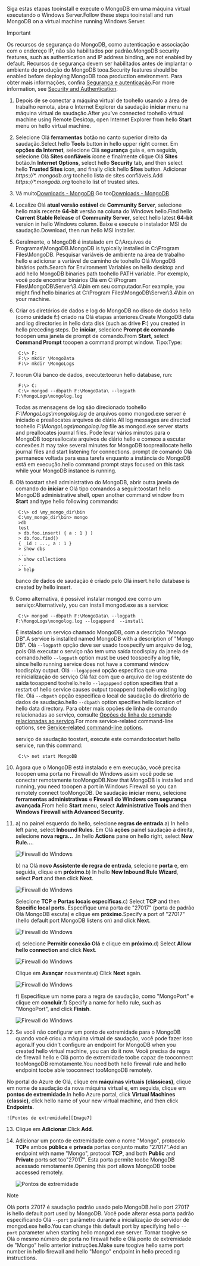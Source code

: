 <span data-ttu-id="5778c-101">Siga estas etapas tooinstall e execute o MongoDB em uma máquina virtual executando o Windows Server.</span><span class="sxs-lookup"><span data-stu-id="5778c-101">Follow these steps tooinstall and run MongoDB on a virtual machine running Windows Server.</span></span>

> [!IMPORTANT]
> <span data-ttu-id="5778c-102">Os recursos de segurança do MongoDB, como autenticação e associação com o endereço IP, não são habilitados por padrão.</span><span class="sxs-lookup"><span data-stu-id="5778c-102">MongoDB security features, such as authentication and IP address binding, are not enabled by default.</span></span> <span data-ttu-id="5778c-103">Recursos de segurança devem ser habilitados antes de implantar o ambiente de produção do MongoDB tooa.</span><span class="sxs-lookup"><span data-stu-id="5778c-103">Security features should be enabled before deploying MongoDB tooa production environment.</span></span>  <span data-ttu-id="5778c-104">Para obter mais informações, confira [Segurança e autenticação](http://www.mongodb.org/display/DOCS/Security+and+Authentication).</span><span class="sxs-lookup"><span data-stu-id="5778c-104">For more information, see [Security and Authentication](http://www.mongodb.org/display/DOCS/Security+and+Authentication).</span></span>
>
>

1. <span data-ttu-id="5778c-105">Depois de se conectar a máquina virtual de toohello usando a área de trabalho remota, abra o Internet Explorer da saudação **iniciar** menu na máquina virtual de saudação.</span><span class="sxs-lookup"><span data-stu-id="5778c-105">After you've connected toohello virtual machine using Remote Desktop, open Internet Explorer from hello **Start** menu on hello virtual machine.</span></span>
2. <span data-ttu-id="5778c-106">Selecione Olá **ferramentas** botão no canto superior direito da saudação.</span><span class="sxs-lookup"><span data-stu-id="5778c-106">Select hello **Tools** button in hello upper right corner.</span></span>  <span data-ttu-id="5778c-107">Em **opções da Internet**, selecione Olá **segurança** guia e, em seguida, selecione Olá **Sites confiáveis** ícone e finalmente clique Olá **Sites** botão.</span><span class="sxs-lookup"><span data-stu-id="5778c-107">In **Internet Options**, select hello **Security** tab, and then select hello **Trusted Sites** icon, and finally click hello **Sites** button.</span></span> <span data-ttu-id="5778c-108">Adicionar *https://\*. mongodb.org* toohello lista de sites confiáveis.</span><span class="sxs-lookup"><span data-stu-id="5778c-108">Add *https://\*.mongodb.org* toohello list of trusted sites.</span></span>
3. <span data-ttu-id="5778c-109">Vá muito[Downloads - MongoDB](https://www.mongodb.com/download-center#community).</span><span class="sxs-lookup"><span data-stu-id="5778c-109">Go too[Downloads - MongoDB](https://www.mongodb.com/download-center#community).</span></span>
4. <span data-ttu-id="5778c-110">Localize Olá **atual versão estável** de **Community Server**, selecione hello mais recente **64-bit** versão na coluna do Windows hello.</span><span class="sxs-lookup"><span data-stu-id="5778c-110">Find hello **Current Stable Release** of **Community Server**, select hello latest **64-bit** version in hello Windows column.</span></span> <span data-ttu-id="5778c-111">Baixe e execute o instalador MSI de saudação.</span><span class="sxs-lookup"><span data-stu-id="5778c-111">Download, then run hello MSI installer.</span></span>
5. <span data-ttu-id="5778c-112">Geralmente, o MongoDB é instalado em C:\Arquivos de Programas\MongoDB.</span><span class="sxs-lookup"><span data-stu-id="5778c-112">MongoDB is typically installed in C:\Program Files\MongoDB.</span></span> <span data-ttu-id="5778c-113">Pesquisar variáveis de ambiente na área de trabalho hello e adicionar a variável de caminho de toohello Olá MongoDB binários path.</span><span class="sxs-lookup"><span data-stu-id="5778c-113">Search for Environment Variables on hello desktop and add hello MongoDB binaries path toohello PATH variable.</span></span> <span data-ttu-id="5778c-114">Por exemplo, você pode encontrar binários Olá em C:\Program Files\MongoDB\Server\3.4\bin em seu computador.</span><span class="sxs-lookup"><span data-stu-id="5778c-114">For example, you might find hello binaries at C:\Program Files\MongoDB\Server\3.4\bin on your machine.</span></span>
6. <span data-ttu-id="5778c-115">Criar os diretórios de dados e log do MongoDB no disco de dados hello (como unidade **f:**) criado na Olá etapas anteriores.</span><span class="sxs-lookup"><span data-stu-id="5778c-115">Create MongoDB data and log directories in hello data disk (such as drive **F:**) you created in hello preceding steps.</span></span> <span data-ttu-id="5778c-116">De **iniciar**, selecione **Prompt de comando** tooopen uma janela de prompt de comando.</span><span class="sxs-lookup"><span data-stu-id="5778c-116">From **Start**, select **Command Prompt** tooopen a command prompt window.</span></span>  <span data-ttu-id="5778c-117">Tipo:</span><span class="sxs-lookup"><span data-stu-id="5778c-117">Type:</span></span>

        C:\> F:
        F:\> mkdir \MongoData
        F:\> mkdir \MongoLogs
7. <span data-ttu-id="5778c-118">toorun Olá banco de dados, execute:</span><span class="sxs-lookup"><span data-stu-id="5778c-118">toorun hello database, run:</span></span>

        F:\> C:
        C:\> mongod --dbpath F:\MongoData\ --logpath F:\MongoLogs\mongolog.log

    <span data-ttu-id="5778c-119">Todas as mensagens de log são direcionado toohello *F:\MongoLogs\mongolog.log* de arquivos como mongod.exe server é iniciado e preallocates arquivos de diário.</span><span class="sxs-lookup"><span data-stu-id="5778c-119">All log messages are directed toohello *F:\MongoLogs\mongolog.log* file as mongod.exe server starts and preallocates journal files.</span></span> <span data-ttu-id="5778c-120">Pode levar vários minutos para o MongoDB toopreallocate arquivos de diário hello e comece a escutar conexões.</span><span class="sxs-lookup"><span data-stu-id="5778c-120">It may take several minutes for MongoDB toopreallocate hello journal files and start listening for connections.</span></span> <span data-ttu-id="5778c-121">prompt de comando Olá permanece voltada para essa tarefa enquanto a instância do MongoDB está em execução.</span><span class="sxs-lookup"><span data-stu-id="5778c-121">hello command prompt stays focused on this task while your MongoDB instance is running.</span></span>
8. <span data-ttu-id="5778c-122">Olá toostart shell administrativo do MongoDB, abrir outra janela de comando do **iniciar** e Olá tipo comandos a seguir:</span><span class="sxs-lookup"><span data-stu-id="5778c-122">toostart hello MongoDB administrative shell, open another command window from **Start** and type hello following commands:</span></span>

        C:\> cd \my_mongo_dir\bin  
        C:\my_mongo_dir\bin> mongo  
        >db  
        test
        > db.foo.insert( { a : 1 } )  
        > db.foo.find()  
        { _id : ..., a : 1 }  
        > show dbs  
        ...  
        > show collections  
        ...  
        > help  

    <span data-ttu-id="5778c-123">banco de dados de saudação é criado pelo Olá insert.</span><span class="sxs-lookup"><span data-stu-id="5778c-123">hello database is created by hello insert.</span></span>
9. <span data-ttu-id="5778c-124">Como alternativa, é possível instalar mongod.exe como um serviço:</span><span class="sxs-lookup"><span data-stu-id="5778c-124">Alternatively, you can install mongod.exe as a service:</span></span>

        C:\> mongod --dbpath F:\MongoData\ --logpath F:\MongoLogs\mongolog.log --logappend  --install

    <span data-ttu-id="5778c-125">É instalado um serviço chamado MongoDB, com a descrição "Mongo DB".</span><span class="sxs-lookup"><span data-stu-id="5778c-125">A service is installed named MongoDB with a description of "Mongo DB".</span></span> <span data-ttu-id="5778c-126">Olá `--logpath` opção deve ser usado toospecify um arquivo de log, pois Olá executar o serviço não tem uma saída toodisplay da janela de comando.</span><span class="sxs-lookup"><span data-stu-id="5778c-126">hello `--logpath` option must be used toospecify a log file, since hello running service does not have a command window toodisplay output.</span></span>  <span data-ttu-id="5778c-127">Olá `--logappend` opção especifica que uma reinicialização do serviço Olá faz com que o arquivo de log existente do saída tooappend toohello.</span><span class="sxs-lookup"><span data-stu-id="5778c-127">hello `--logappend` option specifies that a restart of hello service causes output tooappend toohello existing log file.</span></span>  <span data-ttu-id="5778c-128">Olá `--dbpath` opção especifica o local de saudação do diretório de dados de saudação.</span><span class="sxs-lookup"><span data-stu-id="5778c-128">hello `--dbpath` option specifies hello location of hello data directory.</span></span> <span data-ttu-id="5778c-129">Para obter mais opções de linha de comando relacionadas ao serviço, consulte [Opções de linha de comando relacionadas ao serviço][MongoWindowsSvcOptions].</span><span class="sxs-lookup"><span data-stu-id="5778c-129">For more service-related command-line options, see [Service-related command-line options][MongoWindowsSvcOptions].</span></span>

    <span data-ttu-id="5778c-130">serviço de saudação toostart, execute este comando:</span><span class="sxs-lookup"><span data-stu-id="5778c-130">toostart hello service, run this command:</span></span>

        C:\> net start MongoDB
10. <span data-ttu-id="5778c-131">Agora que o MongoDB está instalado e em execução, você precisa tooopen uma porta no Firewall do Windows assim você pode se conectar remotamente tooMongoDB.</span><span class="sxs-lookup"><span data-stu-id="5778c-131">Now that MongoDB is installed and running, you need tooopen a port in Windows Firewall so you can remotely connect tooMongoDB.</span></span>  <span data-ttu-id="5778c-132">De saudação **iniciar** menu, selecione **ferramentas administrativas** e **Firewall do Windows com segurança avançada**.</span><span class="sxs-lookup"><span data-stu-id="5778c-132">From hello **Start** menu, select **Administrative Tools** and then **Windows Firewall with Advanced Security**.</span></span>
11. <span data-ttu-id="5778c-133">a) no painel esquerdo do hello, selecione **regras de entrada**.</span><span class="sxs-lookup"><span data-stu-id="5778c-133">a) In hello left pane, select **Inbound Rules**.</span></span>  <span data-ttu-id="5778c-134">Em Olá **ações** painel saudação à direita, selecione **nova regra...** .</span><span class="sxs-lookup"><span data-stu-id="5778c-134">In hello **Actions** pane on hello right, select **New Rule...**.</span></span>

    ![Firewall do Windows][Image1]

    <span data-ttu-id="5778c-136">b) na Olá **novo Assistente de regra de entrada**, selecione **porta** e, em seguida, clique em **próximo**.</span><span class="sxs-lookup"><span data-stu-id="5778c-136">b) In hello **New Inbound Rule Wizard**, select **Port** and then click **Next**.</span></span>

    ![Firewall do Windows][Image2]

    <span data-ttu-id="5778c-138">Selecione **TCP** e **Portas locais específicas**.</span><span class="sxs-lookup"><span data-stu-id="5778c-138">c) Select **TCP** and then **Specific local ports**.</span></span>  <span data-ttu-id="5778c-139">Especifique uma porta de "27017" (porta de padrão Olá MongoDB escuta) e clique em **próximo**.</span><span class="sxs-lookup"><span data-stu-id="5778c-139">Specify a port of "27017" (hello default port MongoDB listens on) and click **Next**.</span></span>

    ![Firewall do Windows][Image3]

    <span data-ttu-id="5778c-141">d) selecione **Permitir conexão Olá** e clique em **próximo**.</span><span class="sxs-lookup"><span data-stu-id="5778c-141">d) Select **Allow hello connection** and click **Next**.</span></span>

    ![Firewall do Windows][Image4]

    <span data-ttu-id="5778c-143">Clique em **Avançar** novamente.</span><span class="sxs-lookup"><span data-stu-id="5778c-143">e) Click **Next** again.</span></span>

    ![Firewall do Windows][Image5]

    <span data-ttu-id="5778c-145">f) Especifique um nome para a regra de saudação, como "MongoPort" e clique em **concluir**.</span><span class="sxs-lookup"><span data-stu-id="5778c-145">f) Specify a name for hello rule, such as "MongoPort", and click **Finish**.</span></span>

    ![Firewall do Windows][Image6]

12. <span data-ttu-id="5778c-147">Se você não configurar um ponto de extremidade para o MongoDB quando você criou a máquina virtual de saudação, você pode fazer isso agora.</span><span class="sxs-lookup"><span data-stu-id="5778c-147">If you didn't configure an endpoint for MongoDB when you created hello virtual machine, you can do it now.</span></span> <span data-ttu-id="5778c-148">Você precisa de regra de firewall hello e Olá ponto de extremidade toobe capaz de tooconnect tooMongoDB remotamente.</span><span class="sxs-lookup"><span data-stu-id="5778c-148">You need both hello firewall rule and hello endpoint toobe able tooconnect tooMongoDB remotely.</span></span>

  <span data-ttu-id="5778c-149">No portal do Azure de Olá, clique em **máquinas virtuais (clássicas)**, clique em nome de saudação da nova máquina virtual e, em seguida, clique em **pontos de extremidade**.</span><span class="sxs-lookup"><span data-stu-id="5778c-149">In hello Azure portal, click **Virtual Machines (classic)**, click hello name of your new virtual machine, and then click **Endpoints**.</span></span>

    ![Pontos de extremidade][Image7]

13. <span data-ttu-id="5778c-151">Clique em **Adicionar**.</span><span class="sxs-lookup"><span data-stu-id="5778c-151">Click **Add**.</span></span>

14. <span data-ttu-id="5778c-152">Adicionar um ponto de extremidade com o nome "Mongo", protocolo **TCP**e ambos **pública** e **privada** portas conjunto muito "27017".</span><span class="sxs-lookup"><span data-stu-id="5778c-152">Add an endpoint with name "Mongo", protocol **TCP**, and both **Public** and **Private** ports set too"27017".</span></span> <span data-ttu-id="5778c-153">Esta porta permite toobe MongoDB acessado remotamente.</span><span class="sxs-lookup"><span data-stu-id="5778c-153">Opening this port allows MongoDB toobe accessed remotely.</span></span>

    ![Pontos de extremidade][Image9]

> [!NOTE]
> <span data-ttu-id="5778c-155">Olá porta 27017 é saudação padrão usado pelo MongoDB.</span><span class="sxs-lookup"><span data-stu-id="5778c-155">hello port 27017 is hello default port used by MongoDB.</span></span> <span data-ttu-id="5778c-156">Você pode alterar essa porta padrão especificando Olá `--port` parâmetro durante a inicialização do servidor de mongod.exe hello.</span><span class="sxs-lookup"><span data-stu-id="5778c-156">You can change this default port by specifying hello `--port` parameter when starting hello mongod.exe server.</span></span> <span data-ttu-id="5778c-157">Tornar toogive se Olá o mesmo número de porta no firewall hello e Olá ponto de extremidade de "Mongo" hello anterior instruções.</span><span class="sxs-lookup"><span data-stu-id="5778c-157">Make sure toogive hello same port number in hello firewall and hello "Mongo" endpoint in hello preceding instructions.</span></span>
>
>

[MongoDownloads]: http://www.mongodb.org/downloads

[MongoWindowsSvcOptions]: http://www.mongodb.org/display/DOCS/Windows+Service


[Image1]: ./media/install-and-run-mongo-on-win2k8-vm/WinFirewall1.png
[Image2]: ./media/install-and-run-mongo-on-win2k8-vm/WinFirewall2.png
[Image3]: ./media/install-and-run-mongo-on-win2k8-vm/WinFirewall3.png
[Image4]: ./media/install-and-run-mongo-on-win2k8-vm/WinFirewall4.png
[Image5]: ./media/install-and-run-mongo-on-win2k8-vm/WinFirewall5.png
[Image6]: ./media/install-and-run-mongo-on-win2k8-vm/WinFirewall6.png
[Image7]: ./media/install-and-run-mongo-on-win2k8-vm/menusendpointadd.png
<!-- Removed 03/08/2017. Not in new portal. -->
<!-- [Image8]: ./media/install-and-run-mongo-on-win2k8-vm/WinVmAddEndpoint2.png
-->
[Image9]: ./media/install-and-run-mongo-on-win2k8-vm/newendpointdetails.png
